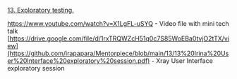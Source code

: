 [13. Exploratory testing.](https://github.com/irapapara/Mentorpiece/blob/main/13%20Exploratory%20testing.pdf)

https://www.youtube.com/watch?v=X1LgFL-uSYQ - Video file with mini tech talk
[https://drive.google.com/file/d/1rxTRQWZcH51q0c7S85WoEBa0tvjO2tTX/view](https://github.com/irapapara/Mentorpiece/blob/main/13/13%20Irina%20User%20Interface%20exploratory%20session.pdf) - Xray User Interface exploratory
session
